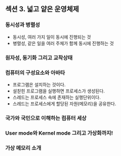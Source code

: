 ## 섹션 3. 넓고 얕은 운영체제

### 동시성과 병렬성

- 동시성, 여러 가지 일이 동시에 진행되는 것
- 병렬성, 같은 일을 여러 주체가 함께 동시에 진행하는 것

### 원자성, 동기화 그리고 교착상태

### 컴퓨터의 구성요소와 아바타

- 프로그램은 설치하는 것이다.
- 설칟힌 프로그램을 실행하면 프로세스가 생성된다.
- 스레드는 프로세스 속에 존재하는 실행단위이다.
- 스레드는 프로세스에게 할당된 자원(메모리)을 공유한다.

### 국가와 국민으로 이해하는 컴퓨터 세상

### User mode와 Kernel mode 그리고 가상화까지!

### 가상 메모리 소개

